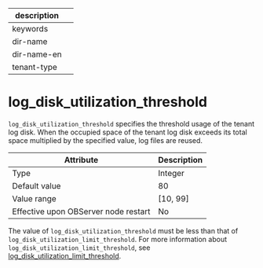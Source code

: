 | description ||
|---|---|
| keywords ||
| dir-name ||
| dir-name-en ||
| tenant-type ||

# log_disk_utilization_threshold

`log_disk_utilization_threshold` specifies the threshold usage of the tenant log disk. When the occupied space of the tenant log disk exceeds its total space multiplied by the specified value, log files are reused.

| **Attribute** | **Description** |
|------------------|------------|
| Type | Integer |
| Default value | 80 |
| Value range | \[10, 99\] |
| Effective upon OBServer node restart | No |

The value of `log_disk_utilization_threshold` must be less than that of `log_disk_utilization_limit_threshold`. For more information about `log_disk_utilization_limit_threshold`, see [log_disk_utilization_limit_threshold](../400.tenant-level-configuration-items/4600.log_disk_utilization_limit_threshold.md).
